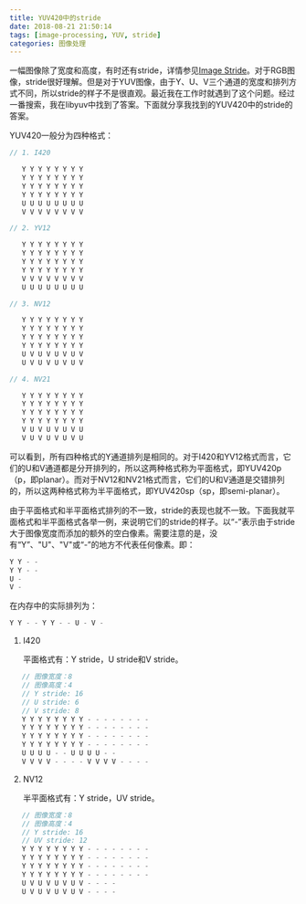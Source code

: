 ```yaml
---
title: YUV420中的stride
date: 2018-08-21 21:50:14
tags: [image-processing, YUV, stride]
categories: 图像处理
---
```


一幅图像除了宽度和高度，有时还有stride，详情参见[Image Stride](https://docs.microsoft.com/zh-cn/windows/desktop/medfound/image-stride)。对于RGB图像，stride很好理解。但是对于YUV图像，由于Y、U、V三个通道的宽度和排列方式不同，所以stride的样子不是很直观。最近我在工作时就遇到了这个问题。经过一番搜索，我在libyuv中找到了答案。下面就分享我找到的YUV420中的stride的答案。

YUV420一般分为四种格式：
```cpp
// 1. I420

   Y Y Y Y Y Y Y Y
   Y Y Y Y Y Y Y Y
   Y Y Y Y Y Y Y Y
   Y Y Y Y Y Y Y Y
   U U U U U U U U
   V V V V V V V V

// 2. YV12

   Y Y Y Y Y Y Y Y
   Y Y Y Y Y Y Y Y
   Y Y Y Y Y Y Y Y
   Y Y Y Y Y Y Y Y
   V V V V V V V V
   U U U U U U U U

// 3. NV12

   Y Y Y Y Y Y Y Y
   Y Y Y Y Y Y Y Y
   Y Y Y Y Y Y Y Y
   Y Y Y Y Y Y Y Y
   U V U V U V U V
   U V U V U V U V

// 4. NV21

   Y Y Y Y Y Y Y Y
   Y Y Y Y Y Y Y Y
   Y Y Y Y Y Y Y Y
   Y Y Y Y Y Y Y Y
   V U V U V U V U
   V U V U V U V U
```
可以看到，所有四种格式的Y通道排列是相同的。对于I420和YV12格式而言，它们的U和V通道都是分开排列的，所以这两种格式称为平面格式，即YUV420p（p，即planar）。而对于NV12和NV21格式而言，它们的U和V通道是交错排列的，所以这两种格式称为半平面格式，即YUV420sp（sp，即semi-planar）。

由于平面格式和半平面格式排列的不一致，stride的表现也就不一致。下面我就平面格式和半平面格式各举一例，来说明它们的stride的样子。以“-”表示由于stride大于图像宽度而添加的额外的空白像素。需要注意的是，没有“Y”、"U"、"V"或“-”的地方不代表任何像素。即：
```cpp
Y Y - -
Y Y - -
U -
V -
```
在内存中的实际排列为：
```cpp
Y Y - - Y Y - - U - V -
```

1. I420

   平面格式有：Y stride，U stride和V stride。
```cpp
   // 图像宽度：8
   // 图像高度：4
   // Y stride: 16
   // U stride: 6
   // V stride: 8
   Y Y Y Y Y Y Y Y - - - - - - - -
   Y Y Y Y Y Y Y Y - - - - - - - -
   Y Y Y Y Y Y Y Y - - - - - - - -
   Y Y Y Y Y Y Y Y - - - - - - - -
   U U U U - - U U U U - -
   V V V V - - - - V V V V - - - -
```

2. NV12

   半平面格式有：Y stride，UV stride。
```cpp
   // 图像宽度：8
   // 图像高度：4
   // Y stride: 16
   // UV stride: 12
   Y Y Y Y Y Y Y Y - - - - - - - -
   Y Y Y Y Y Y Y Y - - - - - - - -
   Y Y Y Y Y Y Y Y - - - - - - - -
   Y Y Y Y Y Y Y Y - - - - - - - -
   U V U V U V U V - - - -
   U V U V U V U V - - - -
```